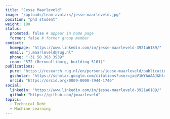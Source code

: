 ```yaml
---
title: "Jesse Maarleveld"
image: "/uploads/team-avatars/jesse-maarleveld.jpg"
position: "phd student"
weight: 100
status:
  promoted: false # appear in home page
  former: false # former group member
contact:
  homepage: "https://www.linkedin.com/in/jesse-maarleveld-3921a6189/"
  email: "j.maarleveld@rug.nl"
  phone: "+31 50 363 3939"
  room: "572 (Bernoulliborg, building 5161)"
publications:
  pure: "https://research.rug.nl/en/persons/jesse-maarleveld/publications/"
  gscholar: "https://scholar.google.com/citations?user=jaoV1WYAAAAJ&hl=en"
  orcid: "https://orcid.org/0009-0000-7944-1746"
social:
  linkedin: "https://www.linkedin.com/in/jesse-maarleveld-3921a6189/"
  github: "https://github.com/jmaarleveld"
topics:
  - Technical Debt
  - Machine Learning
---
```

